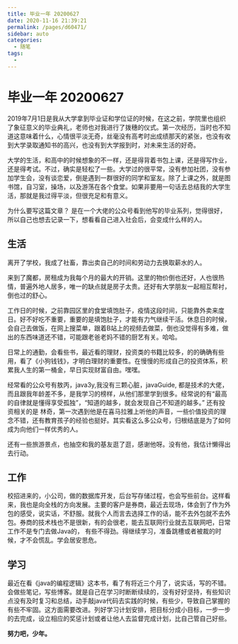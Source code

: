 ```yaml
---
title: 毕业一年 20200627
date: 2020-11-16 21:39:21
permalink: /pages/d60471/
sidebar: auto
categories:
  - 随笔
tags:
  - 
---
```

# 毕业一年 20200627

<p>2019年7月1日是我从大学拿到毕业证和学位证的时候，在这之前，学院里也组织了象征意义的毕业典礼，老师也对我进行了拨穗的仪式。第一次经历，当时也不知道这意味着什么，心情很平淡无奇，丝毫没有高考时出成绩那天的紧张，也没有收到大学录取通知书的高兴，也没有到大学报到时，对未来生活的好奇。</p>

<p>大学的生活，和高中的时候想象的不一样，还是得背着书包上课，还是得写作业，还是得考试。不过，确实是轻松了一些。大学过的很平常，没有参加社团，没有参加学生会，没有谈恋爱，倒是遇到一群很好的同学和室友。除了上课之外，就是图书馆，自习室，操场，以及游荡在各个食堂。如果非要用一句话去总结我的大学生活，那就是我过得平淡，但很充足和有意义。</p>

<p>为什么要写这篇文章？ 是在一个大佬的公众号看到他写的毕业系列，觉得很好，所以自己也想去记录一下，想看看自己进入社会后，会变成什么样的人。<p>

## 生活

<p>离开了学校，我成了社畜，靠出卖自己的时间和劳动力去换取薪水的人。</p>

<p>来到了魔都，房租成为我每个月的最大的开销。这里的物价倒也还好，人也很热情，普遍外地人居多，唯一的缺点就是房子太贵。还好有大学朋友一起相互帮衬，倒也过的舒心。</p>

工作日的时候，之前靠园区里的食堂填饱肚子，疫情这段时间，只能靠外卖来度日。好不好吃不重要，重要的是填饱肚子，才能有力气继续干活。休息日的时候，会自己去做饭，在网上搜菜单，跟着B站上的视频去做菜，倒也没觉得有多难，做出的东西味道还不错，可能跟老爸老妈不错的厨艺有关。哈哈。

日常上的通勤，会看些书，最近看的理财，投资类的书籍比较多，的的确确有些用，看了《小狗钱钱》，才明白理财的重要性。在慢慢的形成自己的投资体系，积累我人生的第一桶金，早日实现财富自由。嘿嘿。

<p>经常看的公众号有敖丙，java3y,我没有三颗心脏，javaGuide, 都是技术的大佬，而且跟我年龄差不多，是我学习的榜样，从他们那里学到很多。经常说的有“最高的自律就是懂得享受孤独”，“知道的越多，就会发现自己不知道的越多。” 还有投资相关的是 林奇，第一次遇到他是在喜马拉雅上听他的声音，一些价值投资的理念不错，还有教育孩子的经验也挺好。其实看这么多公众号，归根结底是为了如何成为向他们一样优秀的人。<p>

<p>还有一些旅游景点，也抽空和我的基友逛了逛，感谢他呀。没有他，我估计懒得出去行动。</p>

## 工作

校招进来的，小公司，做的数据库开发，后台写存储过程，也会写些前台。这样看来，我也是向全栈的方向发展。主要的客户是券商，最近去现场，体会到了作为外包的感受，说实话，不舒服。就我个人而言去选择工作的话，能不去外包就不去外包。券商的技术栈也不是很新，有的会很老，能去互联网行业就去互联网吧，日常工作不是专门去做Java的， 有些不得劲。得继续学习，准备跳槽或者被裁的时候，才不会慌乱。学会居安思危。

## 学习 

最近在看《java的编程逻辑》这本书，看了有将近三个月了，说实话，写的不错。会做些笔记，写些博客。就是自己在学习时断断续续的，没有好好坚持，有些知识点没有及时复习和总结，动手敲java代码去实践的时候，有些少，导致自己掌握的有些不牢固。这方面需要改进。列好学习计划安排，把目标分成小目标，一步一步的去完成，设立相应的奖惩计划或者让他人去监督完成计划，比自己管自己好些。

**努力吧，少年。**

​                                                              


